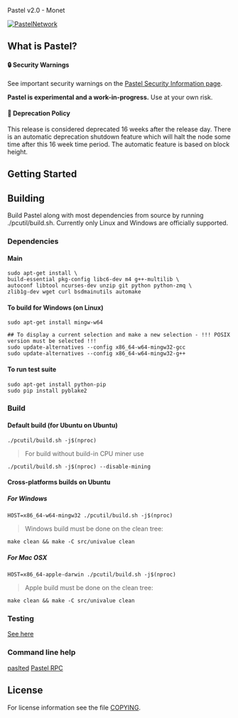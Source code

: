 Pastel v2.0 - Monet

[![PastelNetwork](https://circleci.com/gh/pastelnetwork/pastel.svg?style=shield)](https://app.circleci.com/pipelines/github/pastelnetwork/pastel)

What is Pastel?
--------------

#### :lock: Security Warnings

See important security warnings on the
[Pastel Security Information page](http://pastel.network/).

**Pastel is experimental and a work-in-progress.** Use at your own risk.

####  :ledger: Deprecation Policy

This release is considered deprecated 16 weeks after the release day. There
is an automatic deprecation shutdown feature which will halt the node some
time after this 16 week time period. The automatic feature is based on block
height.

## Getting Started

Building
--------

Build Pastel along with most dependencies from source by running
./pcutil/build.sh. Currently only Linux and Windows are officially supported.

### Dependencies
#### Main
```shell
sudo apt-get install \
build-essential pkg-config libc6-dev m4 g++-multilib \
autoconf libtool ncurses-dev unzip git python python-zmq \
zlib1g-dev wget curl bsdmainutils automake
```

#### To build for Windows (on Linux)
```shell
sudo apt-get install mingw-w64

## To display a current selection and make a new selection - !!! POSIX version must be selected !!!
sudo update-alternatives --config x86_64-w64-mingw32-gcc
sudo update-alternatives --config x86_64-w64-mingw32-g++
```

#### To run test suite
```shell
sudo apt-get install python-pip
sudo pip install pyblake2
```

### Build

#### Default build (for Ubuntu on Ubuntu) 
```shell
./pcutil/build.sh -j$(nproc)
```

> For build without build-in CPU miner use
```shell
./pcutil/build.sh -j$(nproc) --disable-mining
```

#### Cross-platforms builds on Ubuntu
##### For Windows
```shell
HOST=x86_64-w64-mingw32 ./pcutil/build.sh -j$(nproc)
```
> Windows build must be done on the clean tree:
```shell
make clean && make -C src/univalue clean
```

##### For Mac OSX
```shell
HOST=x86_64-apple-darwin ./pcutil/build.sh -j$(nproc)
```
> Apple build must be done on the clean tree:
```shell
make clean && make -C src/univalue clean
```

### Testing
[See here](https://github.com/pastelnetwork/pastel/blob/master/doc/unit-tests.md)


### Command line help

[paslted](https://github.com/pastelnetwork/pastel/blob/master/doc/pasteld-help.md)
[Pastel RPC](https://github.com/pastelnetwork/pastel/blob/master/doc/pastel-rpc.md)

License
-------

For license information see the file [COPYING](COPYING).
